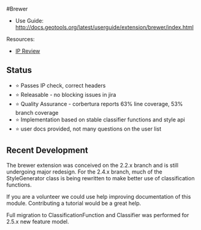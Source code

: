 #Brewer

* Use Guide: http://docs.geotools.org/latest/userguide/extension/brewer/index.html

Resources:

* [IP Review](REVIEW.md)

## Status

* :star: Passes IP check, correct headers
* :star: Releasable - no blocking issues in jira
* :star: Quality Assurance - corbertura reports 63% line coverage, 53% branch coverage
* :star: Implementation based on stable classifier functions and style api
* :star: user docs provided, not many questions on the user list

## Recent Development

The brewer extension was conceived on the 2.2.x branch and is still undergoing major redesign. For
the 2.4.x branch, much of the StyleGenerator class is being rewritten to make better use of
classification functions.

If you are a volunteer we could use help improving documentation of this
module. Contributing a tutorial would be a great help.

Full migration to ClassificationFunction and Classifier was performed for 2.5.x new feature model.